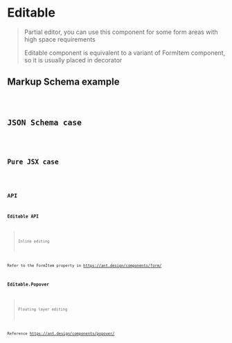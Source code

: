 # Editable

> Partial editor, you can use this component for some form areas with high space requirements
>
> Editable component is equivalent to a variant of FormItem component, so it is usually placed in decorator

## Markup Schema example

<code src="../demos/editable/Markup.tsx"/>

## JSON Schema case

<code src="../demos/editable/Schema.tsx"/>

## Pure JSX case

<code src="../demos/editable/PureJsx.tsx"/>

## API

### Editable API

> Inline editing

Refer to the FormItem property in <https://ant.design/components/form/>

### Editable.Popover

> Floating layer editing

Reference <https://ant.design/components/popover/>
